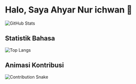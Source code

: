 # Halo, Saya Ahyar Nur ichwan 👋

![GitHub Stats](https://github-readme-stats.vercel.app/api?username=Ahyarnur&show_icons=true&theme=radical)

## Statistik Bahasa
![Top Langs](https://github-readme-stats.vercel.app/api/top-langs/?username=Ahyarnur&layout=compact&theme=radical)

## Animasi Kontribusi
![Contribution Snake](https://github.com/Ahyarnur/Ahyarnur/raw/output/github-contribution-grid-snake.svg)
